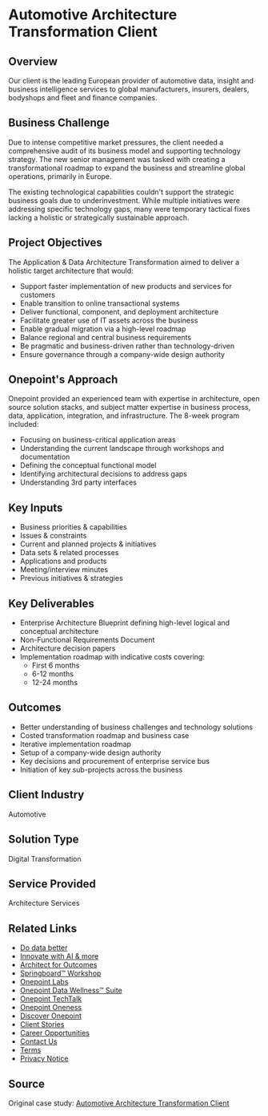 # Automotive Architecture Transformation Client

## Overview

Our client is the leading European provider of automotive data, insight and business intelligence services to global manufacturers, insurers, dealers, bodyshops and fleet and finance companies.

## Business Challenge

Due to intense competitive market pressures, the client needed a comprehensive audit of its business model and supporting technology strategy. The new senior management was tasked with creating a transformational roadmap to expand the business and streamline global operations, primarily in Europe.

The existing technological capabilities couldn't support the strategic business goals due to underinvestment. While multiple initiatives were addressing specific technology gaps, many were temporary tactical fixes lacking a holistic or strategically sustainable approach.

## Project Objectives

The Application & Data Architecture Transformation aimed to deliver a holistic target architecture that would:

- Support faster implementation of new products and services for customers
- Enable transition to online transactional systems
- Deliver functional, component, and deployment architecture
- Facilitate greater use of IT assets across the business
- Enable gradual migration via a high-level roadmap
- Balance regional and central business requirements
- Be pragmatic and business-driven rather than technology-driven
- Ensure governance through a company-wide design authority

## Onepoint's Approach

Onepoint provided an experienced team with expertise in architecture, open source solution stacks, and subject matter expertise in business process, data, application, integration, and infrastructure. The 8-week program included:

- Focusing on business-critical application areas
- Understanding the current landscape through workshops and documentation
- Defining the conceptual functional model
- Identifying architectural decisions to address gaps
- Understanding 3rd party interfaces

## Key Inputs

- Business priorities & capabilities
- Issues & constraints
- Current and planned projects & initiatives
- Data sets & related processes
- Applications and products
- Meeting/interview minutes
- Previous initiatives & strategies

## Key Deliverables

- Enterprise Architecture Blueprint defining high-level logical and conceptual architecture
- Non-Functional Requirements Document
- Architecture decision papers
- Implementation roadmap with indicative costs covering:
  - First 6 months
  - 6-12 months
  - 12-24 months

## Outcomes

- Better understanding of business challenges and technology solutions
- Costed transformation roadmap and business case
- Iterative implementation roadmap
- Setup of a company-wide design authority
- Key decisions and procurement of enterprise service bus
- Initiation of key sub-projects across the business

## Client Industry

Automotive

## Solution Type

Digital Transformation

## Service Provided

Architecture Services

## Related Links

- [Do data better](https://www.onepointltd.com/do-data-better)
- [Innovate with AI & more](https://www.onepointltd.com/innovate-with-ai)
- [Architect for Outcomes](https://www.onepointltd.com/architect-for-outcomes/)
- [Springboard™ Workshop](https://www.onepointltd.com/onepoint-springboard/)
- [Onepoint Labs](https://www.onepointltd.com/onepoint-labs/)
- [Onepoint Data Wellness™ Suite](https://www.onepointltd.com/data-wellness/)
- [Onepoint TechTalk](https://www.onepointltd.com/techtalk)
- [Onepoint Oneness](https://www.onepointltd.com/oneness/)
- [Discover Onepoint](https://www.onepointltd.com/discover-onepoint/)
- [Client Stories](https://www.onepointltd.com/client-stories/)
- [Career Opportunities](https://www.onepointltd.com/career-opportunities/)
- [Contact Us](https://www.onepointltd.com/contact-us/)
- [Terms](https://www.onepointltd.com/policies/)
- [Privacy Notice](https://www.onepointltd.com/policies/privacy-policy/)

## Source

Original case study: [Automotive Architecture Transformation Client](https://www.onepointltd.com/client-stories/automotive-architecture-transformation-client)
